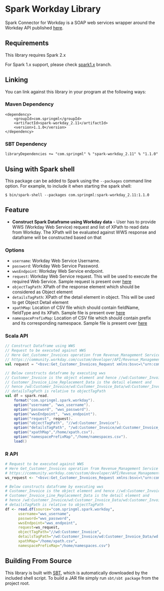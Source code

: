 # Spark Workday Library

Spark Connector for Workday is a SOAP web services wrapper around the Workday API published [here]( https://community.workday.com/custom/developer/API/index.html).  

## Requirements

This library requires Spark 2.x

For Spark 1.x support, please check [spark1.x](https://github.com/springml/spark-workday/tree/spark1.x) branch.


## Linking
You can link against this library in your program at the following ways:

### Maven Dependency
```
<dependency>
    <groupId>com.springml</groupId>
    <artifactId>spark-workday_2.11</artifactId>
    <version>1.1.0</version>
</dependency>
```

### SBT Dependency
```
libraryDependencies += "com.springml" % "spark-workday_2.11" % "1.1.0"
```

## Using with Spark shell
This package can be added to Spark using the `--packages` command line option.  For example, to include it when starting the spark shell:

```
$ bin/spark-shell --packages com.springml:spark-workday_2.11:1.1.0
```

## Feature
* **Construct Spark Dataframe using Workday data** - User has to provide WWS (Workday Web Service) request and list of XPath to read data from Workday. The XPath will be evaluated against WWS response and dataframe will be constructed based on that  

### Options
* `username`: Workday Web Service Username. 
* `password`: Workday Web Service Password.
* `wwsEndpoint`: Workday Web Service endpoint.
* `request`: Workday Web Service request. This will be used to execute the required Web Service. Sample request is present over [here](https://raw.githubusercontent.com/springml/spark-workday/master/src/test/resources/Get_Customer_Invoices_Request_Sample.xml)
* `objectTagPath`: XPath of the response element which should be considered as Object element
* `detailsTagPath`: XPath of the detail element in object. This will be used to get Object Detail element
* `xpathMap`: Location of CSV file which should contain fieldName, fieldType and its XPath. Sample file is present over [here](https://raw.githubusercontent.com/springml/spark-workday/master/src/test/resources/xpath.csv)
* `namespacePrefixMap`: Location of CSV file which should contain prefix and its corresponding namespace. Sample file is present over [here](https://raw.githubusercontent.com/springml/spark-workday/master/src/test/resources/namespaces.csv)

### Scala API
```scala
// Construct Dataframe using WWS
// Request to be executed against WWS
// Here Get_Customer_Invoices operation from Revenue_Management Service is used
// https://community.workday.com/custom/developer/API/Revenue_Management/v27.0/Get_Customer_Invoices.html
val request = "<bsvc:Get_Customer_Invoices_Request xmlns:bsvc=\"urn:com.workday/bsvc\"><bsvc:Response_Filter><bsvc:As_Of_Effective_Date>2016-09-09</bsvc:As_Of_Effective_Date><bsvc:As_Of_Entry_DateTime>2016-09-09</bsvc:As_Of_Entry_DateTime><bsvc:Page>1</bsvc:Page><bsvc:Count>100</bsvc:Count></bsvc:Response_Filter><bsvc:Response_Group><bsvc:Include_Reference>1</bsvc:Include_Reference><bsvc:Include_Customer_Invoice_Data>1</bsvc:Include_Customer_Invoice_Data></bsvc:Response_Group></bsvc:Get_Customer_Invoices_Request>"

// Below constructs dataframe by executing wws 
// Customer_Invoice is the object element and hence //wd:Customer_Invoice in objectTagPath
// Customer_Invoice_Line_Replacement_Data is the detail element and 
// hence /wd:Customer_Invoice/wd:Customer_Invoice_Data/wd:Customer_Invoice_Line_Replacement_Data in detailsTagPath
// detailsTagPath is relative to objectTagPath
val df = spark.read.
    format("com.springml.spark.workday").
    option("username", "wws_username").
    option("password", "wws_password").
    option("wwsEndpoint", "wws_endpoint").
    option("request", request).
    option("objectTagPath", "//wd:Customer_Invoice").
    option("detailsTagPath", "/wd:Customer_Invoice/wd:Customer_Invoice_Data/wd:Customer_Invoice_Line_Replacement_Data").
    option("xpathMap","/home/xpath.csv").
    option("namespacePrefixMap","/home/namespaces.csv").
    load()  

```


### R API
```r
# Request to be executed against WWS
# Here Get_Customer_Invoices operation from Revenue_Management Service is used
# https://community.workday.com/custom/developer/API/Revenue_Management/v27.0/Get_Customer_Invoices.html
ws_request <- "<bsvc:Get_Customer_Invoices_Request xmlns:bsvc=\"urn:com.workday/bsvc\"><bsvc:Response_Filter><bsvc:As_Of_Effective_Date>2016-09-09</bsvc:As_Of_Effective_Date><bsvc:As_Of_Entry_DateTime>2016-09-09</bsvc:As_Of_Entry_DateTime><bsvc:Page>1</bsvc:Page><bsvc:Count>100</bsvc:Count></bsvc:Response_Filter><bsvc:Response_Group><bsvc:Include_Reference>1</bsvc:Include_Reference><bsvc:Include_Customer_Invoice_Data>1</bsvc:Include_Customer_Invoice_Data></bsvc:Response_Group></bsvc:Get_Customer_Invoices_Request>"

# Below constructs dataframe by executing wws 
# Customer_Invoice is the object element and hence //wd:Customer_Invoice in objectTagPath
# Customer_Invoice_Line_Replacement_Data is the detail element and 
# hence /wd:Customer_Invoice/wd:Customer_Invoice_Data/wd:Customer_Invoice_Line_Replacement_Data in detailsTagPath
# detailsTagPath is relative to objectTagPath
df <- read.df(source="com.springml.spark.workday",
      username="wws_username",
      password="wws_password",
      wwsEndpoint="wws_endpoint",
      request=ws_request,
      objectTagPath="//wd:Customer_Invoice",
      detailsTagPath="/wd:Customer_Invoice/wd:Customer_Invoice_Data/wd:Customer_Invoice_Line_Replacement_Data",
      xpathMap="/home/xpath.csv",
      namespacePrefixMap="/home/namespaces.csv")

```


## Building From Source
This library is built with [SBT](http://www.scala-sbt.org/0.13/docs/Command-Line-Reference.html), which is automatically downloaded by the included shell script. To build a JAR file simply run `sbt/sbt package` from the project root.
